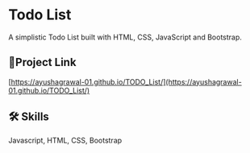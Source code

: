 
# Todo List

A simplistic Todo List built with HTML, CSS, JavaScript and Bootstrap.









## 🔗Project Link

[https://ayushagrawal-01.github.io/TODO_List/](https://ayushagrawal-01.github.io/TODO_List/)


## 🛠 Skills
Javascript, HTML, CSS, Bootstrap



